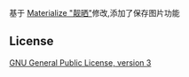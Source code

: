 基于 [Materialize "靓晒"](https://github.com/oxoooo/materialize)修改,添加了保存图片功能


## License

[GNU General Public License, version 3](LICENSE)
